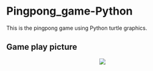 # Pingpong_game-Python

This is the pingpong game using Python turtle graphics.

## Game play picture

<p align="center">
  <img src="https://github.com/ijaejun1025/Pingpong_game-Python/assets/154036705/f8938011-bad9-4c5c-a7c6-0f473bd85588">
</p>
